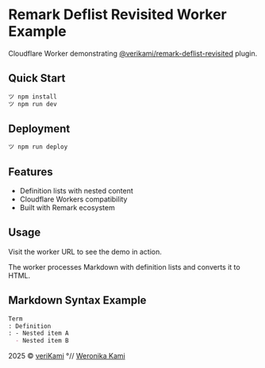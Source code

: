 # Remark Deflist Revisited Worker Example

Cloudflare Worker demonstrating [@verikami/remark-deflist-revisited][gh] plugin.

## Quick Start

```bash
ツ npm install
ツ npm run dev
```

## Deployment

```bash
ツ npm run deploy
```

## Features

- Definition lists with nested content
- Cloudflare Workers compatibility
- Built with Remark ecosystem

## Usage

Visit the worker URL to see the demo in action.

The worker processes Markdown with definition lists and converts it to HTML.

## Markdown Syntax Example

```markdown
Term
: Definition
: - Nested item A
  - Nested item B
```

2025 © [veriKami] °// [Weronika Kami]

[gh]: https://github.com/veriKami/remark-deflist-revisited
[Weronika Kami]: https://linkedin.com/in/verikami
[veriKami]: https://verikami.com
